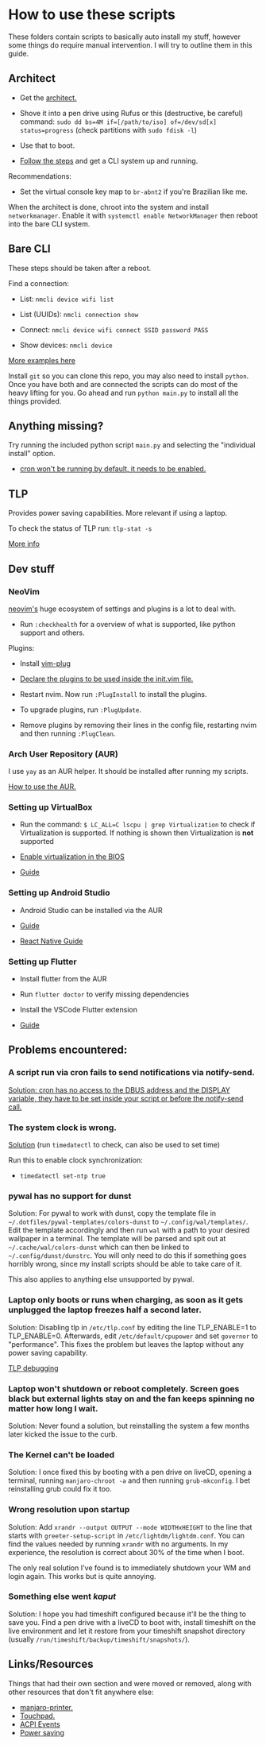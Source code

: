 # How to use these scripts

These folders contain scripts to basically auto install my stuff, however some things do require manual intervention. I will try to outline them in this guide.

## Architect

- Get the [architect.](https://manjaro.org/download/)

- Shove it into a pen drive using Rufus or this (destructive, be careful) command: `sudo dd bs=4M if=[/path/to/iso] of=/dev/sd[x] status=progress` (check partitions with `sudo fdisk -l`)

- Use that to boot.

- [Follow the steps](https://wiki.manjaro.org/index.php?title=Installation_with_Manjaro_Architect) and get a CLI system up and running.

Recommendations:

- Set the virtual console key map to `br-abnt2` if you're Brazilian like me.

When the architect is done, chroot into the system and install `networkmanager`. Enable it with `systemctl enable NetworkManager` then reboot into the bare CLI system.

## Bare CLI

These steps should be taken after a reboot.

Find a connection:

- List: `nmcli device wifi list`

- List (UUIDs): `nmcli connection show`

- Connect: `nmcli device wifi connect SSID password PASS`

- Show devices: `nmcli device`

[More examples here](https://wiki.archlinux.org/index.php/NetworkManager#nmcli_examples)

Install `git` so you can clone this repo, you may also need to install `python`. Once you have both and are connected the scripts can do most of the heavy lifting for you. Go ahead and run `python main.py` to install all the things provided.

## Anything missing?

Try running the included python script `main.py` and selecting the "individual install" option.

- [cron won't be running by default, it needs to be enabled.](https://wiki.archlinux.org/index.php/Cron#Activation_and_autostart)

## TLP

Provides power saving capabilities. More relevant if using a laptop.

To check the status of TLP run: `tlp-stat -s`

[More info](https://linrunner.de/tlp/installation/arch.html)

## Dev stuff

### NeoVim

[neovim's](https://neovim.io/) huge ecosystem of settings and plugins is a lot to deal with.

- Run `:checkhealth` for a overview of what is supported, like python support and others.

Plugins:

- Install [vim-plug](https://github.com/junegunn/vim-plug/wiki/tutorial#setting-up)

- [Declare the plugins to be used inside the init.vim file.](https://github.com/junegunn/vim-plug/wiki/tutorial#installing-plugins)

- Restart nvim. Now run `:PlugInstall` to install the plugins.

- To upgrade plugins, run `:PlugUpdate`.

- Remove plugins by removing their lines in the config file, restarting nvim and then running `:PlugClean`.

### Arch User Repository (AUR)

I use `yay` as an AUR helper. It should be installed after running my scripts.

[How to use the AUR.](https://wiki.archlinux.org/index.php/Arch_User_Repository#Getting_started)

### Setting up VirtualBox

- Run the command: `$ LC_ALL=C lscpu | grep Virtualization` to check if Virtualization is supported. If nothing is shown then Virtualization is **not** supported

- [Enable virtualization in the BIOS](https://support.bluestacks.com/hc/en-us/articles/115003174386-How-can-I-enable-virtualization-VT-on-my-PC-)

- [Guide](https://wiki.manjaro.org/index.php/VirtualBox)

### Setting up Android Studio

- Android Studio can be installed via the AUR

- [Guide](https://wiki.archlinux.org/index.php/Android#Android_Studio)

- [React Native Guide](https://reactnative.dev/docs/environment-setup)

### Setting up Flutter

- Install flutter from the AUR

- Run `flutter doctor` to verify missing dependencies

- Install the VSCode Flutter extension

- [Guide](https://flutter.dev/docs/get-started/install)

## Problems encountered:

### A script run via cron fails to send notifications via notify-send.

[Solution: cron has no access to the DBUS address and the DISPLAY variable, they have to be set inside your script or before the notify-send call.](https://wiki.archlinux.org/index.php/Cron#Running_X.org_server-based_applications)

### The system clock is wrong.

[Solution](https://wiki.archlinux.org/index.php/System_time#Read_clock) (run `timedatectl` to check, can also be used to set time)

Run this to enable clock synchronization:

- `timedatectl set-ntp true`

### pywal has no support for dunst

Solution: For pywal to work with dunst, copy the template file in `~/.dotfiles/pywal-templates/colors-dunst` to `~/.config/wal/templates/`. Edit the template accordingly and then run `wal` with a path to your desired wallpaper in a terminal. The template will be parsed and spit out at `~/.cache/wal/colors-dunst` which can then be linked to `~/.config/dunst/dunstrc`. You will only need to do this if something goes horribly wrong, since my install scripts should be able to take care of it.

This also applies to anything else unsupported by pywal.

### Laptop only boots or runs when charging, as soon as it gets unplugged the laptop freezes half a second later.

Solution: Disabling tlp in `/etc/tlp.conf` by editing the line TLP_ENABLE=1 to TLP_ENABLE=0. Afterwards, edit `/etc/default/cpupower` and set `governor` to "performance". This fixes the problem but leaves the laptop without any power saving capability.

[TLP debugging](https://linrunner.de/tlp/support/troubleshooting.html#step-3-disable-tlp-temporarily)

### Laptop won't shutdown or reboot completely. Screen goes black but external lights stay on and the fan keeps spinning no matter how long I wait.

Solution: Never found a solution, but reinstalling the system a few months later kicked the issue to the curb.

### The Kernel can't be loaded

Solution: I once fixed this by booting with a pen drive on liveCD, opening a terminal, running `manjaro-chroot -a` and then running `grub-mkconfig`. I bet reinstalling grub could fix it too.

### Wrong resolution upon startup

Solution: Add `xrandr --output OUTPUT --mode WIDTHxHEIGHT` to the line that starts with `greeter-setup-script` in `/etc/lightdm/lightdm.conf`. You can find the values needed by running `xrandr` with no arguments. In my experience, the resolution is correct about 30% of the time when I boot.

The only real solution I've found is to immediately shutdown your WM and login again. This works but is quite annoying.

### Something else went *kaput*

Solution: I hope you had timeshift configured because it'll be the thing to save you. Find a pen drive with a liveCD to boot with, install timeshift on the live environment and let it restore from your timeshift snapshot directory (usually `/run/timeshift/backup/timeshift/snapshots/`).

## Links/Resources

Things that had their own section and were moved or removed, along with other resources that don't fit anywhere else:

- [manjaro-printer.](https://wiki.manjaro.org/index.php?title=Printing#Overview)
- [Touchpad.](https://wiki.archlinux.org/index.php/Libinput#Installation)
- [ACPI Events](https://wiki.archlinux.org/index.php/Power_management#Power_management_with_systemd)
- [Power saving](https://wiki.archlinux.org/index.php/Power_management#Power_saving)
